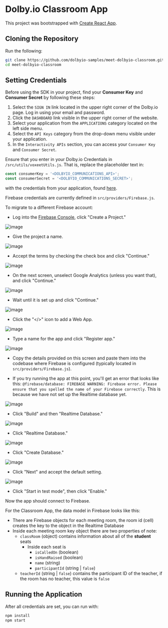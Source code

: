 # Dolby.io Classroom App

This project was bootstrapped with [Create React App](https://github.com/facebook/create-react-app).

## Cloning the Repository

Run the following:
```sh
git clone https://github.com/dolbyio-samples/meet-dolbyio-classroom.git
cd meet-dolbyio-classroom
```

## Setting Credentials

Before using the SDK in your project, find your **Consumer Key** and **Consumer Secret** by following these steps:

1. Select the `SIGN IN` link located in the upper right corner of the Dolby.io page. Log in using your email and password.
2. Click the `DASHBOARD` link visible in the upper right corner of the website.
3. Select your application from the `APPLICATIONS` category located on the left side menu.
4. Select the `API Keys` category from the drop-down menu visible under your application.
5. In the `Interactivity APIs` section, you can access your `Consumer Key` and `Consumer Secret`.

Ensure that you enter in your Dolby.io Credentials in `/src/utils/voxeetUtils.js`. That is, replace the placeholder text in:
```js
const consumerKey = '<DOLBYIO_COMMUNICATIONS_API>';
const consumerSecret = '<DOLBYIO_COMMUNICATIONS_SECRET>';
```
with the credentials from your application, found [here](https://dolby.io/signin).

Firebase credentials are currently defined in `src/providers/Firebase.js`.

To migrate to a different Firebase account:

* Log into the [Firebase Console](https://console.firebase.google.com/), click "Create a Project."

![image](https://user-images.githubusercontent.com/68416/130151392-85514273-54da-4cd2-aaab-5178a5e0764a.png)

* Give the project a name.

![image](https://user-images.githubusercontent.com/68416/130151479-67d51ecf-cf0a-4354-83e8-580deac3d49c.png)

* Accept the terms by checking the check box and click "Continue."

![image](https://user-images.githubusercontent.com/68416/130151530-225b2cd6-b4fb-45ed-a049-707a61aef471.png)

* On the next screen, unselect Google Analytics (unless you want that), and click "Continue."

![image](https://user-images.githubusercontent.com/68416/130151631-46855e28-e572-4c66-8038-daeba560f89c.png)

* Wait until it is set up and click "Continue."

![image](https://user-images.githubusercontent.com/68416/130154194-298e32f8-8f0c-44b2-8a6d-dcba10a0cd5e.png)

* Click the "</>" icon to add a Web App.

![image](https://user-images.githubusercontent.com/68416/130153939-17d727ab-1735-4a10-9083-57f4c7b85c3f.png)

* Type a name for the app and click "Register app."

![image](https://user-images.githubusercontent.com/68416/130154032-dd79ae95-5d05-415a-8643-1848b9a2c909.png)

* Copy the details provided on this screen and paste them into the codebase where Firebase is configured (typically located in `src/providers/Firebase.js`).

* If you try running the app at this point, you'll get an error that looks like this: `@firebase/database: FIREBASE WARNING: Firebase error. Please ensure that you spelled the name of your Firebase correctly`. This is because we have not set up the Realtime database yet.

![image](https://user-images.githubusercontent.com/68416/130500963-e14614f9-467f-40ab-ac15-0da32920670c.png)

* Click "Build" and then "Realtime Database."

![image](https://user-images.githubusercontent.com/68416/130501091-3c83249a-b550-4aaa-b42e-25604c7b69ae.png)

* Click "Realtime Database."

![image](https://user-images.githubusercontent.com/68416/130501245-080b22e0-a240-4bc2-b029-8cc5c14046fe.png)

* Click "Create Database."

![image](https://user-images.githubusercontent.com/68416/130501302-444d5f57-0550-44f7-bd71-d77c9b3e6e01.png)

 * Click "Next" and accept the default setting.

![image](https://user-images.githubusercontent.com/68416/130501463-e364e884-665e-4c9d-aae0-74e2a14b270f.png)

 * Click "Start in test mode", then click "Enable."

Now the app should connect to Firebase.

For the Classroom App, the data model in Firebase looks like this:

* There are Firebase objects for each meeting room, the room id (cell) creates the key to the object in the Realtime Database
* Inside each meeting room key object there are two properties of note:
  * `classRoom` (object) contains information about all of the **student** seats
    * Inside each seat is
      * `isCalledOn` (boolean)
      * `isHandRaised` (boolean)
      * `name` (string)
      * `participantId` (string | `false`)
  * `teacherId` (string | `false`) contains the participant ID of the teacher, if the room has no teacher, this value is `false`
  
## Running the Application

After all credentials are set, you can run with:
```js
npm install
npm start
```
